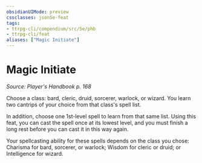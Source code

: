 ```yaml
---
obsidianUIMode: preview
cssclasses: json5e-feat
tags:
- ttrpg-cli/compendium/src/5e/phb
- ttrpg-cli/feat
aliases: ["Magic Initiate"]
---
```

# Magic Initiate
*Source: Player's Handbook p. 168*  

Choose a class: bard, cleric, druid, sorcerer, warlock, or wizard. You learn two cantrips of your choice from that class's spell list.

In addition, choose one 1st-level spell to learn from that same list. Using this feat, you can cast the spell once at its lowest level, and you must finish a long rest before you can cast it in this way again.

Your spellcasting ability for these spells depends on the class you chose: Charisma for bard, sorcerer, or warlock; Wisdom for cleric or druid; or Intelligence for wizard.